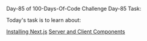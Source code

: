 Day-85 of 100-Days-Of-Code Challenge
Day-85 Task:

Today's task is to learn about:

[Installing Next.js](https://nextjs.org/learn/react-foundations/installati)
[Server and Client Components](https://nextjs.org/learn/react-foundations/server-and-client-components)
